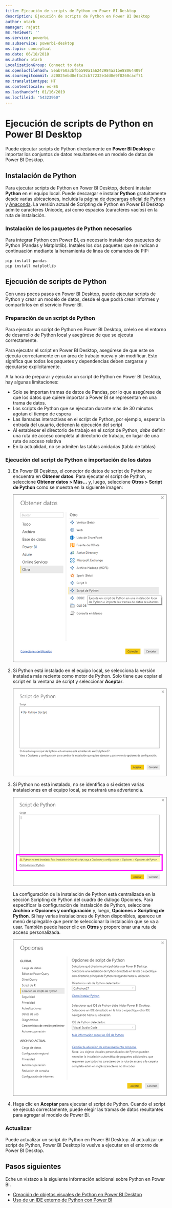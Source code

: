 ```yaml
---
title: Ejecución de scripts de Python en Power BI Desktop
description: Ejecución de scripts de Python en Power BI Desktop
author: otarb
manager: rajatt
ms.reviewer: ''
ms.service: powerbi
ms.subservice: powerbi-desktop
ms.topic: conceptual
ms.date: 06/18/2018
ms.author: otarb
LocalizationGroup: Connect to data
ms.openlocfilehash: 5eab760a3bfbb590a1a6242984aa1be88064409f
ms.sourcegitcommit: a20825ebd0ef4c2cb77232e3dd0e9f8260cacf71
ms.translationtype: HT
ms.contentlocale: es-ES
ms.lasthandoff: 01/16/2019
ms.locfileid: "54323960"
---
```

# <a name="run-python-scripts-in-power-bi-desktop"></a>Ejecución de scripts de Python en Power BI Desktop
Puede ejecutar scripts de Python directamente en **Power BI Desktop** e importar los conjuntos de datos resultantes en un modelo de datos de Power BI Desktop.

## <a name="install-python"></a>Instalación de Python
Para ejecutar scripts de Python en Power BI Desktop, deberá instalar **Python** en el equipo local. Puede descargar e instalar **Python** gratuitamente desde varias ubicaciones, incluida la [página de descargas oficial de Python](https://www.python.org/) y [Anaconda](https://anaconda.org/anaconda/python/). La versión actual de Scripting de Python en Power BI Desktop admite caracteres Unicode, así como espacios (caracteres vacíos) en la ruta de instalación.

### <a name="install-required-python-packages"></a>Instalación de los paquetes de Python necesarios
Para integrar Python con Power BI, es necesario instalar dos paquetes de Python (Pandas y Matplotlib).  Instales los dos paquetes que se indican a continuación mediante la herramienta de línea de comandos de PIP:

```
pip install pandas
pip install matplotlib
```

## <a name="run-python-scripts"></a>Ejecución de scripts de Python
Con unos pocos pasos en Power BI Desktop, puede ejecutar scripts de Python y crear un modelo de datos, desde el que podrá crear informes y compartirlos en el servicio Power BI.

### <a name="prepare-a-python-script"></a>Preparación de un script de Python
Para ejecutar un script de Python en Power BI Desktop, créelo en el entorno de desarrollo de Python local y asegúrese de que se ejecuta correctamente.

Para ejecutar el script en Power BI Desktop, asegúrese de que este se ejecuta correctamente en un área de trabajo nueva y sin modificar. Esto significa que todos los paquetes y dependencias deben cargarse y ejecutarse explícitamente.

A la hora de preparar y ejecutar un script de Python en Power BI Desktop, hay algunas limitaciones:

* Solo se importan tramas de datos de Pandas, por lo que asegúrese de que los datos que quiere importar a Power BI se representan en una trama de datos.
* Los scripts de Python que se ejecutan durante más de 30 minutos agotan el tiempo de espera
* Las llamadas interactivas en el script de Python, por ejemplo, esperar la entrada del usuario, detienen la ejecución del script
* Al establecer el directorio de trabajo en el script de Python, *debe* definir una ruta de acceso completa al directorio de trabajo, en lugar de una ruta de acceso relativa
* En la actualidad, no se admiten las tablas anidadas (tabla de tablas) 

### <a name="run-your-python-script-and-import-data"></a>Ejecución del script de Python e importación de los datos
1. En Power BI Desktop, el conector de datos de script de Python se encuentra en **Obtener datos**. Para ejecutar el script de Python, seleccione **Obtener datos &gt; Más...** y, luego, seleccione **Otros &gt; Script de Python** como se muestra en la siguiente imagen:
   
   ![](media/desktop-python-scripts/python-scripts-1.png)
2. Si Python está instalado en el equipo local, se selecciona la versión instalada más reciente como motor de Python. Solo tiene que copiar el script en la ventana de script y seleccionar **Aceptar**.
   
   ![](media/desktop-python-scripts/python-scripts-2.png)
3. Si Python no está instalado, no se identifica o si existen varias instalaciones en el equipo local, se mostrará una advertencia.
   
   ![](media/desktop-python-scripts/python-scripts-3.png)
   
   La configuración de la instalación de Python está centralizada en la sección Scripting de Python del cuadro de diálogo Opciones. Para especificar la configuración de instalación de Python, seleccione **Archivo > Opciones y configuración** y, luego, **Opciones > Scripting de Python**. Si hay varias instalaciones de Python disponibles, aparece un menú desplegable que permite seleccionar la instalación que se va a usar. También puede hacer clic en **Otros** y proporcionar una ruta de acceso personalizada.
   
   ![](media/desktop-python-scripts/python-scripts-4.png)
4. Haga clic en **Aceptar** para ejecutar el script de Python. Cuando el script se ejecuta correctamente, puede elegir las tramas de datos resultantes para agregar al modelo de Power BI.

### <a name="refresh"></a>Actualizar
Puede actualizar un script de Python en Power BI Desktop. Al actualizar un script de Python, Power BI Desktop lo vuelve a ejecutar en el entorno de Power BI Desktop.

## <a name="next-steps"></a>Pasos siguientes
Eche un vistazo a la siguiente información adicional sobre Python en Power BI.

* [Creación de objetos visuales de Python en Power BI Desktop](desktop-python-visuals.md)
* [Uso de un IDE externo de Python con Power BI](desktop-python-ide.md)
